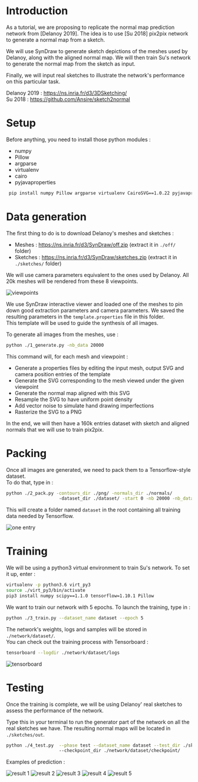 # Introduction

As a tutorial, we are proposing to replicate the normal map prediction network from [Delanoy 2019].
The idea is to use [Su 2018] pix2pix network to generate a normal map from a sketch.

We will use SynDraw to generate sketch depictions of the meshes used by Delanoy, along with the aligned normal map. We will then train Su's network to generate the normal map from the sketch as input.  

Finally, we will input real sketches to illustrate the network's performance on this particular task.  

Delanoy 2019 : https://ns.inria.fr/d3/3DSketching/  
Su 2018 : https://github.com/Ansire/sketch2normal

# Setup

Before anything, you need to install those python modules :

* numpy
* Pillow
* argparse
* virtualenv
* cairo
* pyjavaproperties

```bash
 pip install numpy Pillow argparse virtualenv CairoSVG==1.0.22 pyjavaproperties --user 
```

# Data generation

The first thing to do is to download Delanoy's meshes and sketches :
   
- Meshes : https://ns.inria.fr/d3/SynDraw/off.zip (extract it in `./off/` folder)  
- Sketches : https://ns.inria.fr/d3/SynDraw/sketches.zip  (extract it in `./sketches/` folder)  

We will use camera parameters equivalent to the ones used by Delanoy. All 20k meshes will be rendered from these 8 viewpoints.  

![viewpoints](./.img/vp.png "Possible positions of the camera. @credit: [Delanoy 2019]")

We use SynDraw interactive viewer and loaded one of the meshes to pin down good extraction parameters and camera parameters. We saved the resulting parameters in the `template.properties` file in this folder.  
This template will be used to guide the synthesis of all images.

To generate all images from the meshes, use :

```bash
python ./1_generate.py -nb_data 20000
```

This command will, for each mesh and viewpoint :  

* Generate a properties files by editing the input mesh, output SVG and camera position entries of the template
* Generate the SVG corresponding to the mesh viewed under the given viewpoint
* Generate the normal map aligned with this SVG
* Resample the SVG to have uniform point density
* Add vector noise to simulate hand drawing imperfections
* Rasterize the SVG to a PNG

In the end, we will then have a 160k entries dataset with sketch and aligned normals that we will use to train pix2pix.

# Packing

Once all images are generated, we need to pack them to a Tensorflow-style dataset.  
To do that, type in : 

```bash
python ./2_pack.py -contours_dir ./png/ -normals_dir ./normals/ 
					-dataset_dir ./dataset/ -start 0 -nb 20000 -nb_data 20000
```

This will create a folder named `dataset` in the root containing all training data needed by Tensorflow.

![one entry](./.img/957_3.png "A single entry of the training dataset" )


# Training

We will be using a python3 virtual environment to train Su's network. To set it up, enter :  

```bash   
virtualenv -p python3.6 virt_py3  
source ./virt_py3/bin/activate  
pip3 install numpy scipy==1.1.0 tensorflow=1.10.1 Pillow
```

We want to train our network with 5 epochs. To launch the training, type in :  

```bash
python ./3_train.py --dataset_name dataset --epoch 5
```

The network's weights, logs and samples will be stored in `./network/dataset/`.  
You can check out the training process with Tensorboard :  

```bash
tensorboard --logdir ./network/dataset/logs
```

![tensorboard](./.img/tb.png)

# Testing

Once the training is complete, we will be using Delanoy' real sketches to assess the performance of the network.  

Type this in your terminal to run the generator part of the network on all the real sketches we have. The resulting normal maps will be located in `./sketches/out`.
  
```bash
python ./4_test.py  --phase test --dataset_name dataset --test_dir ./sketches
					--checkpoint_dir ./network/dataset/checkpoint/ 
```

Examples of prediction :  

![result 1](./.img/armchair1.png)
![result 2](./.img/camera1.png)
![result 3](./.img/wagon1.png)
![result 4](./.img/wagon2.png)
![result 5](./.img/wagon3.png)